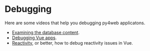# Debugging

Here are some videos that help you debugging py4web applicatons. 

* [Examining the database content](https://drive.google.com/file/d/1KQjvLoIZLP5JyMUKKlkCg2TAi-p3jvqZ/view?usp=sharing).
* [Debugging Vue apps](https://youtu.be/pBC02dVb7yM). 
* [Reactivity](https://youtu.be/4Rc_33ee9Yc), or better, how to debug reactivity issues in Vue. 


